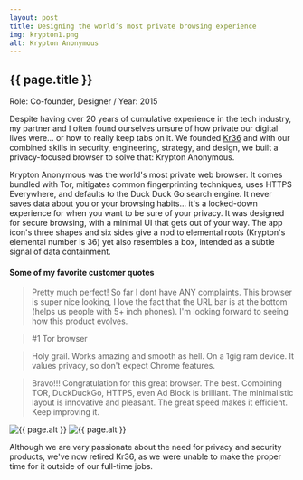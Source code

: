 ```yaml
---
layout: post
title: Designing the world’s most private browsing experience
img: krypton1.png
alt: Krypton Anonymous
---
```

<section>
  <h1>{{ page.title }}</h1>
  <p class="meta">Role: Co-founder, Designer <span class="lt">/</span> Year: 2015</p>
  <p>Despite having over 20 years of cumulative experience in the tech industry, my partner and I often found ourselves unsure of how private our digital lives were... or how to really keep tabs on it. We founded <a href="{{ site.url }}/kr36.html">Kr36</a> and with our combined skills in security, engineering, strategy, and design, we built a privacy-focused browser to solve that: Krypton Anonymous.</p>
  <p>Krypton Anonymous was the world's most private web browser. It comes bundled with Tor, mitigates common fingerprinting techniques, uses HTTPS Everywhere, and defaults to the Duck Duck Go search engine. It never saves data about you or your browsing habits... it's a locked-down experience for when you want to be sure of your privacy. It was designed for secure browsing, with a minimal UI that gets out of your way. The app icon's three shapes and six sides give a nod to elemental roots (Krypton's elemental number is 36) yet also resembles a box, intended as a subtle signal of data containment.</p>
    
  <h4>Some of my favorite customer quotes</h4>
  <blockquote>Pretty much perfect! So far I dont have ANY complaints. This browser is super nice looking, I love the fact that the URL bar is at the bottom (helps us people with 5+ inch phones). I'm looking forward to seeing how this product evolves.</blockquote>
  <blockquote>#1 Tor browser</blockquote>
  <blockquote>Holy grail. Works amazing and smooth as hell. On a 1gig ram device. It values privacy, so don't expect Chrome features.</blockquote>
  <blockquote>Bravo!!! Congratulation for this great browser. The best. Combining TOR, DuckDuckGo, HTTPS, even Ad Block is brilliant. The minimalistic layout is innovative and pleasant. The great speed makes it efficient. Keep improving it.</blockquote>
</section>

<img src="{{ site.url }}/img/work/krypton1.png" alt="{{ page.alt }}" />
<img src="{{ site.url }}/img/work/krypton2.png" alt="{{ page.alt }}" />
    
<section> 
  <p>Although we are very passionate about the need for privacy and security products, we've now retired Kr36, as we were unable to make the proper time for it outside of our full-time jobs.</p>
</section>
